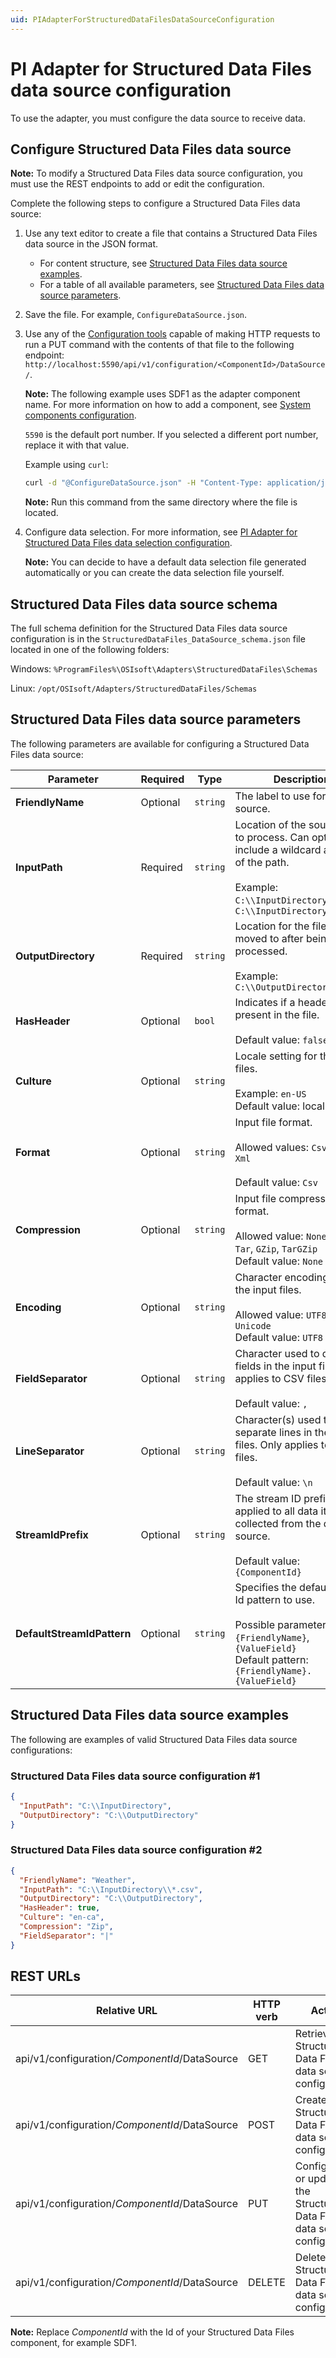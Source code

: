 ```yaml
---
uid: PIAdapterForStructuredDataFilesDataSourceConfiguration
---
```


# PI Adapter for Structured Data Files data source configuration

To use the adapter, you must configure the data source to receive data.

## Configure Structured Data Files data source

**Note:** To modify a Structured Data Files data source configuration, you must use the REST endpoints to add or edit the configuration.

Complete the following steps to configure a Structured Data Files data source:

1. Use any text editor to create a file that contains a Structured Data Files data source in the JSON format.
    - For content structure, see [Structured Data Files data source examples](#structured-data-files-data-source-examples).
    - For a table of all available parameters, see [Structured Data Files data source parameters](#structured-data-files-data-source-examples).
2. Save the file. For example, `ConfigureDataSource.json`.
3. Use any of the [Configuration tools](xref:ConfigurationTools1-3) capable of making HTTP requests to run a PUT command with the contents of that file to the following endpoint: `http://localhost:5590/api/v1/configuration/<ComponentId>/DataSource/`.

      **Note:** The following example uses SDF1 as the adapter component name. For more information on how to add a component, see [System components configuration](xref:SystemComponentsConfiguration1-3).

    `5590` is the default port number. If you selected a different port number, replace it with that value.

    Example using `curl`:

    ```bash
    curl -d "@ConfigureDataSource.json" -H "Content-Type: application/json" -X PUT "http://localhost:5590/api/v1/configuration/SDF1/DataSource"
    ```

    **Note:** Run this command from the same directory where the file is located.

4. Configure data selection. For more information, see [PI Adapter for Structured Data Files data selection configuration](xref:PIAdapterForStructuredDataFilesDataSelectionConfiguration).

    **Note:** You can decide to have a default data selection file generated automatically or you can create the data selection file yourself.

## Structured Data Files data source schema

The full schema definition for the Structured Data Files data source configuration is in the `StructuredDataFiles_DataSource_schema.json` file located in one of the following folders:

Windows: `%ProgramFiles%\OSIsoft\Adapters\StructuredDataFiles\Schemas`

Linux: `/opt/OSIsoft/Adapters/StructuredDataFiles/Schemas`

## Structured Data Files data source parameters

The following parameters are available for configuring a Structured Data Files data source:

| Parameter                     | Required | Type      | Description |
|-------------------------------|----------|-----------|-------------|
| **FriendlyName** | Optional | `string` | The label to use for the data source. |
| **InputPath** | Required | `string` | Location of the source files to process. Can optionally include a wildcard as part of the path.<br><br>Example: `C:\\InputDirectory`, `C:\\InputDirectory\\*.csv"` |
| **OutputDirectory** | Required | `string` | Location for the files to be moved to after being processed.<br><br>Example: `C:\\OutputDirectory` |
| **HasHeader** | Optional | `bool` | Indicates if a header line is present in the file.<br><br>Default value: `false` |
| **Culture** | Optional | `string` | Locale setting for the input files.<br><br>Example: `en-US`<br>Default value: local culture |
| **Format** | Optional | `string` | Input file format.<br><br>Allowed values: `Csv`, `Json`, `Xml`<br><br>Default value: `Csv` |
| **Compression** | Optional | `string` | Input file compression format.<br><br>Allowed value: `None`, `Zip`, `Tar`, `GZip`, `TarGZip`<br>Default value: `None` |
| **Encoding** | Optional | `string` | Character encoding used in the input files. <br><br>Allowed value: `UTF8`, `ASCII`, `Unicode`<br>Default value: `UTF8` |
| **FieldSeparator** | Optional | `string` | Character used to delineate fields in the input files. Only applies to CSV files.<br><br>Default value: `,` |
| **LineSeparator** | Optional | `string` | Character(s) used to separate lines in the input files. Only applies to CSV files.<br><br>Default value: `\n` |
| **StreamIdPrefix** | Optional | `string` | The stream ID prefix applied to all data items collected from the data source. <br><br>Default value: `{ComponentId}` |
| **DefaultStreamIdPattern** | Optional | `string` | Specifies the default stream Id pattern to use.<br><br>Possible parameters: `{FriendlyName}`, `{ValueField}`<br>Default pattern: `{FriendlyName}.{ValueField}` |

## Structured Data Files data source examples

The following are examples of valid Structured Data Files data source configurations:

### Structured Data Files data source configuration #1

```json
{
  "InputPath": "C:\\InputDirectory",
  "OutputDirectory": "C:\\OutputDirectory"
}
```

### Structured Data Files data source configuration #2

```json
{
  "FriendlyName": "Weather",
  "InputPath": "C:\\InputDirectory\\*.csv",
  "OutputDirectory": "C:\\OutputDirectory",
  "HasHeader": true,
  "Culture": "en-ca",
  "Compression": "Zip",
  "FieldSeparator": "|"
}
```

## REST URLs

| Relative URL | HTTP verb | Action |
| ------------ | --------- | ------ |
| api/v1/configuration/_ComponentId_/DataSource  | GET | Retrieves the Structured Data Files data source configuration |
| api/v1/configuration/_ComponentId_/DataSource  | POST | Creates the Structured Data Files data source configuration |
| api/v1/configuration/_ComponentId_/DataSource  | PUT | Configures or updates the Structured Data Files data source configuration |
| api/v1/configuration/_ComponentId_/DataSource | DELETE | Deletes the Structured Data Files data source configuration |

**Note:** Replace _ComponentId_ with the Id of your Structured Data Files component, for example SDF1.
